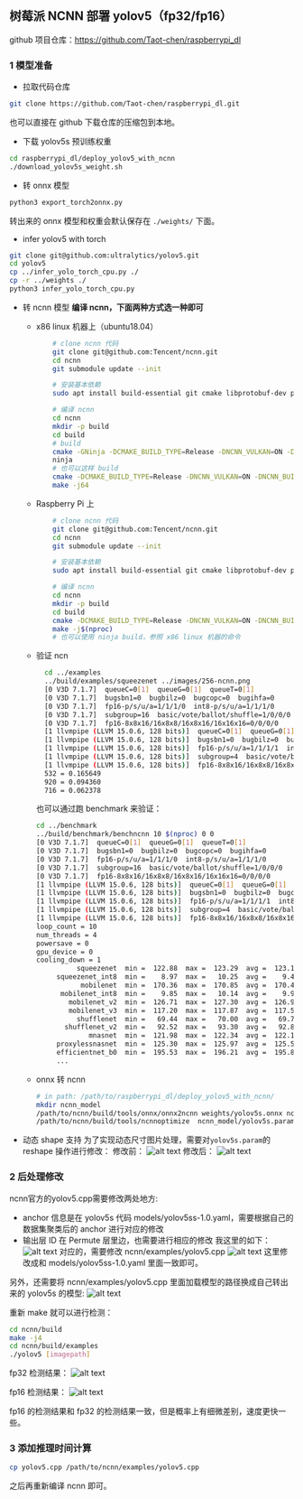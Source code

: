 ## 树莓派 NCNN 部署 yolov5（fp32/fp16）

github 项目仓库：https://github.com/Taot-chen/raspberrypi_dl


### 1 模型准备

* 拉取代码仓库
```bash
git clone https://github.com/Taot-chen/raspberrypi_dl.git
```
也可以直接在 github 下载仓库的压缩包到本地。

* 下载 yolov5s 预训练权重
```bash
cd raspberrypi_dl/deploy_yolov5_with_ncnn
./download_yolov5s_weight.sh
```

* 转 onnx 模型
```bash
python3 export_torch2onnx.py
```
转出来的 onnx 模型和权重会默认保存在 `./weights/` 下面。

* infer yolov5 with torch
```bash
git clone git@github.com:ultralytics/yolov5.git
cd yolov5
cp ../infer_yolo_torch_cpu.py ./
cp -r ../weights ./
python3 infer_yolo_torch_cpu.py
```

* 转 ncnn 模型
  **编译 ncnn，下面两种方式选一种即可**
  * x86 linux 机器上（ubuntu18.04）
    ```bash
        # clone ncnn 代码
        git clone git@github.com:Tencent/ncnn.git
        cd ncnn
        git submodule update --init

        # 安装基本依赖
        sudo apt install build-essential git cmake libprotobuf-dev protobuf-compiler libomp-dev libvulkan-dev vulkan-utils libopencv-dev

        # 编译 ncnn
        cd ncnn
        mkdir -p build
        cd build
        # build
        cmake -GNinja -DCMAKE_BUILD_TYPE=Release -DNCNN_VULKAN=ON -DNCNN_BUILD_EXAMPLES=ON ..
        ninja
        # 也可以这样 build
        cmake -DCMAKE_BUILD_TYPE=Release -DNCNN_VULKAN=ON -DNCNN_BUILD_EXAMPLES=ON ..
        make -j64
    ```
  * Raspberry Pi 上
    ```bash
        # clone ncnn 代码
        git clone git@github.com:Tencent/ncnn.git
        cd ncnn
        git submodule update --init

        # 安装基本依赖
        sudo apt install build-essential git cmake libprotobuf-dev protobuf-compiler libomp-dev libvulkan-dev vulkan-tools libopencv-dev

        # 编译 ncnn
        cd ncnn
        mkdir -p build
        cd build
        cmake -DCMAKE_BUILD_TYPE=Release -DNCNN_VULKAN=ON -DNCNN_BUILD_EXAMPLES=ON ..
        make -j$(nproc)
        # 也可以使用 ninja build，参照 x86 linux 机器的命令
    ```
  * 验证 ncn
    ```bash
      cd ../examples
      ../build/examples/squeezenet ../images/256-ncnn.png
      [0 V3D 7.1.7]  queueC=0[1]  queueG=0[1]  queueT=0[1]
      [0 V3D 7.1.7]  bugsbn1=0  bugbilz=0  bugcopc=0  bugihfa=0
      [0 V3D 7.1.7]  fp16-p/s/u/a=1/1/1/0  int8-p/s/u/a=1/1/1/0
      [0 V3D 7.1.7]  subgroup=16  basic/vote/ballot/shuffle=1/0/0/0
      [0 V3D 7.1.7]  fp16-8x8x16/16x8x8/16x8x16/16x16x16=0/0/0/0
      [1 llvmpipe (LLVM 15.0.6, 128 bits)]  queueC=0[1]  queueG=0[1]  queueT=0[1]
      [1 llvmpipe (LLVM 15.0.6, 128 bits)]  bugsbn1=0  bugbilz=0  bugcopc=0  bugihfa=0
      [1 llvmpipe (LLVM 15.0.6, 128 bits)]  fp16-p/s/u/a=1/1/1/1  int8-p/s/u/a=1/1/1/1
      [1 llvmpipe (LLVM 15.0.6, 128 bits)]  subgroup=4  basic/vote/ballot/shuffle=1/1/1/1
      [1 llvmpipe (LLVM 15.0.6, 128 bits)]  fp16-8x8x16/16x8x8/16x8x16/16x16x16=0/0/0/0
      532 = 0.165649
      920 = 0.094360
      716 = 0.062378
    ```
    也可以通过跑 benchmark 来验证：
    ```bash
    cd ../benchmark
    ../build/benchmark/benchncnn 10 $(nproc) 0 0
    [0 V3D 7.1.7]  queueC=0[1]  queueG=0[1]  queueT=0[1]
    [0 V3D 7.1.7]  bugsbn1=0  bugbilz=0  bugcopc=0  bugihfa=0
    [0 V3D 7.1.7]  fp16-p/s/u/a=1/1/1/0  int8-p/s/u/a=1/1/1/0
    [0 V3D 7.1.7]  subgroup=16  basic/vote/ballot/shuffle=1/0/0/0
    [0 V3D 7.1.7]  fp16-8x8x16/16x8x8/16x8x16/16x16x16=0/0/0/0
    [1 llvmpipe (LLVM 15.0.6, 128 bits)]  queueC=0[1]  queueG=0[1]  queueT=0[1]
    [1 llvmpipe (LLVM 15.0.6, 128 bits)]  bugsbn1=0  bugbilz=0  bugcopc=0  bugihfa=0
    [1 llvmpipe (LLVM 15.0.6, 128 bits)]  fp16-p/s/u/a=1/1/1/1  int8-p/s/u/a=1/1/1/1
    [1 llvmpipe (LLVM 15.0.6, 128 bits)]  subgroup=4  basic/vote/ballot/shuffle=1/1/1/1
    [1 llvmpipe (LLVM 15.0.6, 128 bits)]  fp16-8x8x16/16x8x8/16x8x16/16x16x16=0/0/0/0
    loop_count = 10
    num_threads = 4
    powersave = 0
    gpu_device = 0
    cooling_down = 1
              squeezenet  min =  122.88  max =  123.29  avg =  123.12
         squeezenet_int8  min =    8.97  max =   10.25  avg =    9.48
               mobilenet  min =  170.36  max =  170.85  avg =  170.47
          mobilenet_int8  min =    9.85  max =   10.14  avg =    9.97
            mobilenet_v2  min =  126.71  max =  127.30  avg =  126.93
            mobilenet_v3  min =  117.20  max =  117.87  avg =  117.53
              shufflenet  min =   69.44  max =   70.00  avg =   69.76
           shufflenet_v2  min =   92.52  max =   93.30  avg =   92.84
                 mnasnet  min =  121.98  max =  122.34  avg =  122.15
         proxylessnasnet  min =  125.30  max =  125.97  avg =  125.59
         efficientnet_b0  min =  195.53  max =  196.21  avg =  195.89
         ...
    ```



  * onnx 转 ncnn
    ```bash
    # in path: /path/to/raspberrypi_dl/deploy_yolov5_with_ncnn/
    mkdir ncnn_model
    /path/to/ncnn/build/tools/onnx/onnx2ncnn weights/yolov5s.onnx ncnn_model/yolov5s.param ncnn_model/yolov5s.bin
    /path/to/ncnn/build/tools/ncnnoptimize  ncnn_model/yolov5s.param ncnn_model/yolov5s.bin ncnn_model/yolov5s-opt.param ncnn_model/yolov5s-opt.bin 65536
    ```
* 动态 shape 支持
    为了实现动态尺寸图片处理，需要对`yolov5s.param`的 reshape 操作进行修改：
    修改前：
    ![alt text](./images/image-122.png)
    修改后：
    ![alt text](./images/image-123.png)


### 2 后处理修改

ncnn官方的yolov5.cpp需要修改两处地方:

* anchor 信息是在 yolov5s 代码 models/yolov5ss-1.0.yaml，需要根据自己的数据集聚类后的 anchor 进行对应的修改
* 输出层 ID 在 Permute 层里边，也需要进行相应的修改
我这里的如下：
  ![alt text](./images/{777E76A7-82AA-4B02-858E-39F49BD89DEA}.png)
  对应的，需要修改 ncnn/examples/yolov5.cpp
  ![alt text](./images/1730828542377.png)
  这里修改成和 models/yolov5ss-1.0.yaml 里面一致即可。

另外，还需要将 ncnn/examples/yolov5.cpp 里面加载模型的路径换成自己转出来的 yolov5s 的模型:
![alt text](./images/1730829616531.png)

重新 make 就可以进行检测：
```bash
cd ncnn/build
make -j4
cd ncnn/build/examples
./yolov5 [imagepath]
```
fp32 检测结果：
![alt text](./images/1730831632247.png)

fp16 检测结果：
![alt text](./images/1730831734861.png)

fp16 的检测结果和 fp32 的检测结果一致，但是概率上有细微差别，速度更快一些。

### 3 添加推理时间计算

```bash
cp yolov5.cpp /path/to/ncnn/examples/yolov5.cpp
```

之后再重新编译 ncnn 即可。